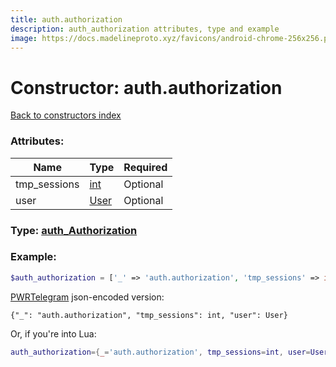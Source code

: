 ```yaml
---
title: auth.authorization
description: auth_authorization attributes, type and example
image: https://docs.madelineproto.xyz/favicons/android-chrome-256x256.png
---
```

# Constructor: auth.authorization  
[Back to constructors index](index.md)



### Attributes:

| Name     |    Type       | Required |
|----------|---------------|----------|
|tmp\_sessions|[int](../types/int.md) | Optional|
|user|[User](../types/User.md) | Optional|



### Type: [auth\_Authorization](../types/auth_Authorization.md)


### Example:

```php
$auth_authorization = ['_' => 'auth.authorization', 'tmp_sessions' => int, 'user' => User];
```  

[PWRTelegram](https://pwrtelegram.xyz) json-encoded version:

```
{"_": "auth.authorization", "tmp_sessions": int, "user": User}
```


Or, if you're into Lua:

```lua
auth_authorization={_='auth.authorization', tmp_sessions=int, user=User}

```


